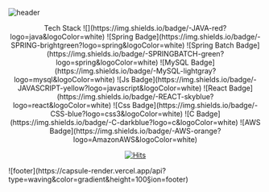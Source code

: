![header](https://capsule-render.vercel.app/api?type=waving&color=gradient&height=200&section=header&text=Hello&fontSize=70&fontAlignY=40&fontColot=ffffff)

<div align=center>
Tech Stack
![](https://img.shields.io/badge/-JAVA-red?logo=java&logoColor=white) ![Spring Badge](https://img.shields.io/badge/-SPRING-brightgreen?logo=spring&logoColor=white) ![Spring Batch Badge](https://img.shields.io/badge/-SPRINGBATCH-green?logo=spring&logoColor=white) ![MySQL Badge](https://img.shields.io/badge/-MySQL-lightgray?logo=mysql&logoColor=white)  
![Js Badge](https://img.shields.io/badge/-JAVASCRIPT-yellow?logo=javascript&logoColor=white) ![React Badge](https://img.shields.io/badge/-REACT-skyblue?logo=react&logoColor=white) ![Css Badge](https://img.shields.io/badge/-CSS-blue?logo=css3&logoColor=white) ![C Badge](https://img.shields.io/badge/-C-darkblue?logo=c&logoColor=white) ![AWS Badge](https://img.shields.io/badge/-AWS-orange?logo=AmazonAWS&logoColor=white)

[![Hits](https://hits.seeyoufarm.com/api/count/incr/badge.svg?url=https%3A%2F%2Fgithub.com%2Flwnh&count_bg=%23C6A8FF&title_bg=%23B4B4B4&icon=github.svg&icon_color=%23FFFFFF&title=hits&edge_flat=false)](https://hits.seeyoufarm.com)
</div>
![footer](https://capsule-render.vercel.app/api?type=waving&color=gradient&height=100&section=footer)
